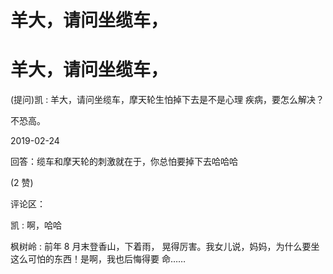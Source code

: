# 羊大，请问坐缆车，

# 羊大，请问坐缆车，

(提问)凯 : 羊大，请问坐缆车，摩天轮生怕掉下去是不是心理 疾病，要怎么解决？

不恐高。

2019-02-24

回答：缆车和摩天轮的刺激就在于，你总怕要掉下去哈哈哈

(2 赞)

评论区：

凯 : 啊，哈哈

枫树岭 : 前年 8 月末登香山，下着雨， 晃得厉害。我女儿说，妈妈，为什么要坐这么可怕的东西！是啊，我也后悔得要 命……